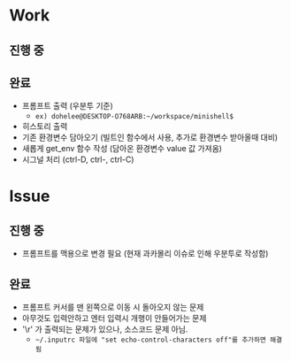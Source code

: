 # Work

## 진행 중

## 완료
* 프롬프트 출력 (우분투 기준)   
	- ```ex) dohelee@DESKTOP-O768ARB:~/workspace/minishell$```
* 히스토리 출력
* 기존 환경변수 담아오기 (빌트인 함수에서 사용, 추가로 환경변수 받아올때 대비)
* 새롭게 get_env 함수 작성 (담아온 환경변수 value 값 가져옴)
* 시그널 처리 (ctrl-D, ctrl-\, ctrl-C)

# Issue

## 진행 중
* 프롬프트를 맥용으로 변경 필요 (현재 과카몰리 이슈로 인해 우분투로 작성함)

## 완료
* 프롬프트 커서를 맨 왼쪽으로 이동 시 돌아오지 않는 문제 
* 아무것도 입력안하고 엔터 입력시 개행이 안들어가는 문제
* '\r' 가 출력되는 문제가 있으나, 소스코드 문제 아님.
	- ```~/.inputrc 파일에 "set echo-control-characters off"를 추가하면 해결됨```

